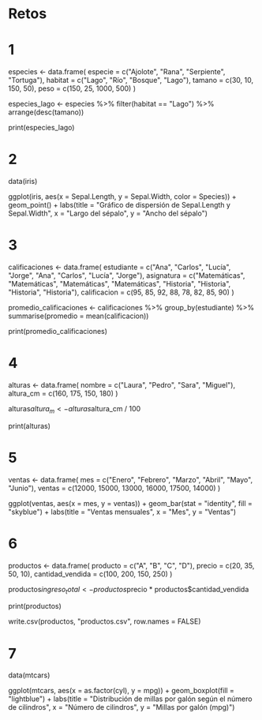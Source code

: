 # Retos 
# 1
especies <- data.frame(
  especie = c("Ajolote", "Rana", "Serpiente", "Tortuga"),
  habitat = c("Lago", "Río", "Bosque", "Lago"),
  tamano = c(30, 10, 150, 50),
  peso = c(150, 25, 1000, 500)
)


especies_lago <- especies %>%
  filter(habitat == "Lago") %>%
  arrange(desc(tamano))

print(especies_lago)

# 2
data(iris)


ggplot(iris, aes(x = Sepal.Length, y = Sepal.Width, color = Species)) +
  geom_point() +
  labs(title = "Gráfico de dispersión de Sepal.Length y Sepal.Width",
       x = "Largo del sépalo",
       y = "Ancho del sépalo")
      
# 3
calificaciones <- data.frame(
  estudiante = c("Ana", "Carlos", "Lucía", "Jorge", "Ana", "Carlos", "Lucía", "Jorge"),
  asignatura = c("Matemáticas", "Matemáticas", "Matemáticas", "Matemáticas", "Historia", "Historia", "Historia", "Historia"),
  calificacion = c(95, 85, 92, 88, 78, 82, 85, 90)
)


promedio_calificaciones <- calificaciones %>%
  group_by(estudiante) %>%
  summarise(promedio = mean(calificacion))

print(promedio_calificaciones)

# 4
alturas <- data.frame(
  nombre = c("Laura", "Pedro", "Sara", "Miguel"),
  altura_cm = c(160, 175, 150, 180)
)


alturas$altura_m <- alturas$altura_cm / 100

print(alturas)

# 5
ventas <- data.frame(
  mes = c("Enero", "Febrero", "Marzo", "Abril", "Mayo", "Junio"),
  ventas = c(12000, 15000, 13000, 16000, 17500, 14000)
)


ggplot(ventas, aes(x = mes, y = ventas)) +
  geom_bar(stat = "identity", fill = "skyblue") +
  labs(title = "Ventas mensuales", x = "Mes", y = "Ventas")

# 6
productos <- data.frame(
  producto = c("A", "B", "C", "D"),
  precio = c(20, 35, 50, 10),
  cantidad_vendida = c(100, 200, 150, 250)
)


productos$ingreso_total <- productos$precio * productos$cantidad_vendida

print(productos)


write.csv(productos, "productos.csv", row.names = FALSE)

# 7
data(mtcars)


ggplot(mtcars, aes(x = as.factor(cyl), y = mpg)) +
  geom_boxplot(fill = "lightblue") +
  labs(title = "Distribución de millas por galón según el número de cilindros",
       x = "Número de cilindros",
       y = "Millas por galón (mpg)")
